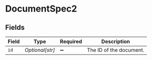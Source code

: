 # DocumentSpec2


## Fields

| Field                   | Type                    | Required                | Description             |
| ----------------------- | ----------------------- | ----------------------- | ----------------------- |
| `id`                    | *Optional[str]*         | :heavy_minus_sign:      | The ID of the document. |
